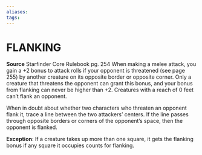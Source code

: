 ```yaml
---
aliases: 
tags: 
---
```

# FLANKING

**Source** Starfinder Core Rulebook pg. 254
When making a melee attack, you gain a +2 bonus to attack rolls if your opponent is threatened (see page 255) by another creature on its opposite border or opposite corner. Only a creature that threatens the opponent can grant this bonus, and your bonus from flanking can never be higher than +2. Creatures with a reach of 0 feet can’t flank an opponent.  
  
When in doubt about whether two characters who threaten an opponent flank it, trace a line between the two attackers’ centers. If the line passes through opposite borders or corners of the opponent’s space, then the opponent is flanked.  
  
**Exception**: If a creature takes up more than one square, it gets the flanking bonus if any square it occupies counts for flanking.
